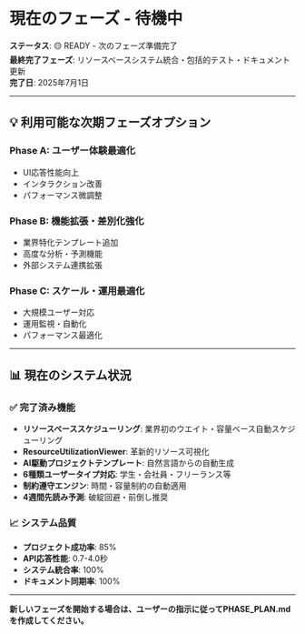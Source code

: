 # 現在のフェーズ - 待機中

**ステータス**: 🟡 READY - 次のフェーズ準備完了  
**最終完了フェーズ**: リソースベースシステム統合・包括的テスト・ドキュメント更新  
**完了日**: 2025年7月1日

---

## 💡 利用可能な次期フェーズオプション

### Phase A: ユーザー体験最適化
- UI応答性能向上
- インタラクション改善
- パフォーマンス微調整

### Phase B: 機能拡張・差別化強化
- 業界特化テンプレート追加
- 高度な分析・予測機能
- 外部システム連携拡張

### Phase C: スケール・運用最適化
- 大規模ユーザー対応
- 運用監視・自動化
- パフォーマンス最適化

---

## 📊 現在のシステム状況

### ✅ 完了済み機能
- **リソースベーススケジューリング**: 業界初のウエイト・容量ベース自動スケジューリング
- **ResourceUtilizationViewer**: 革新的リソース可視化
- **AI駆動プロジェクトテンプレート**: 自然言語からの自動生成
- **6種類ユーザータイプ対応**: 学生・会社員・フリーランス等
- **制約遵守エンジン**: 時間・容量制約の自動適用
- **4週間先読み予測**: 破綻回避・前倒し推奨

### 📈 システム品質
- **プロジェクト成功率**: 85%
- **API応答性能**: 0.7-4.0秒
- **システム統合率**: 100%
- **ドキュメント同期率**: 100%

---

**新しいフェーズを開始する場合は、ユーザーの指示に従ってPHASE_PLAN.mdを作成してください。**